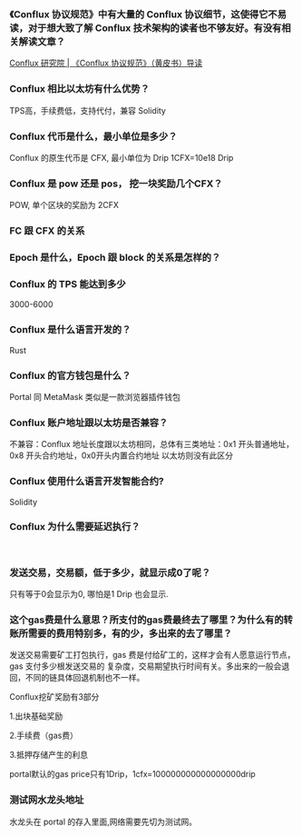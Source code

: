 ### 《Conflux 协议规范》中有大量的 Conflux 协议细节，这使得它不易读，对于想大致了解 Conflux 技术架构的读者也不够友好。有没有相关解读文章？
[Conflux 研究院 | 《Conflux 协议规范》（黄皮书）导读](https://juejin.cn/post/6896346384018964493)


### Conflux 相比以太坊有什么优势？
TPS高，手续费低，支持代付，兼容 Solidity


### Conflux 代币是什么，最小单位是多少？
Conflux 的原生代币是 CFX, 最小单位为 Drip  1CFX=10e18 Drip


### Conflux 是 pow 还是 pos， 挖一块奖励几个CFX？
POW, 单个区块的奖励为 2CFX


### FC 跟 CFX 的关系


### Epoch 是什么，Epoch 跟 block 的关系是怎样的？


### Conflux 的 TPS 能达到多少
3000-6000

### Conflux 是什么语言开发的？
Rust


### Conflux 的官方钱包是什么？
Portal 同 MetaMask 类似是一款浏览器插件钱包


### Conflux 账户地址跟以太坊是否兼容？
不兼容：Conflux 地址长度跟以太坊相同，总体有三类地址：0x1 开头普通地址，0x8 开头合约地址，0x0开头内置合约地址
以太坊则没有此区分

### Conflux 使用什么语言开发智能合约?
Solidity

### Conflux 为什么需要延迟执行？

<br>
<h3 id="1">发送交易，交易额，低于多少，就显示成0了呢？</h3>

只有等于0会显示为0, 哪怕是1 Drip 也会显示.
<br>

<h3 id="2">这个gas费是什么意思？所支付的gas费最终去了哪里？为什么有的转账所需要的费用特别多，有的少，多出来的去了哪里？</h3>

发送交易需要矿工打包执行，gas 费是付给矿工的，这样才会有人愿意运行节点，gas 支付多少根发送交易的 复杂度，交易期望执行时间有关。多出来的一般会退回，不同的链具体回退机制也不一样。

Conflux挖矿奖励有3部分

1.出块基础奖励

2.手续费（gas费）

3.抵押存储产生的利息

portal默认的gas price只有1Drip，1cfx=100000000000000000drip
<br>

<h3 id="3">测试网水龙头地址</h3>

水龙头在 portal 的存入里面,网络需要先切为测试网。
<br>

